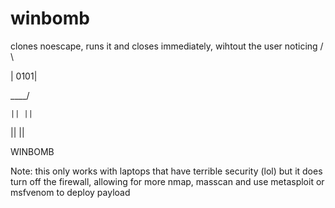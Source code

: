 # winbomb
clones noescape, runs it and closes immediately, wihtout the user noticing
   /    \
 
   | 0101|
  
   \____/
  
    || ||
  
   ||  ||
  
   WINBOMB


Note: this only works with laptops that have terrible security (lol) but it does turn off the firewall, allowing for more nmap, masscan and use metasploit or msfvenom to deploy payload

